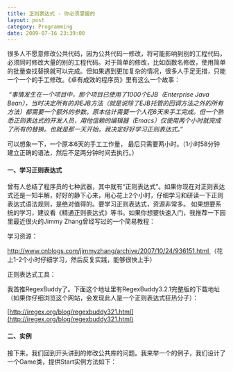 ```yaml
---
title: 正则表达式 - 你必须掌握的
layout: post
category: Programming
date: 2009-07-16 23:39:00
---
```


很多人不愿意修改公共代码，因为公共代码一修改，将可能影响到别的工程代码，必须同时修改大量的别的工程代码。对于简单的修改，比如函数名修改，使用简单的批量查找替换就可以完成。但如果遇到更加复杂的情况，很多人手足无措，只能一个一个的手工修改。《卓有成效的程序员》里有这么一个故事：

&nbsp;&#8220;_事情发生在一个项目中，那个项目已使用了1000个EJB（Enterprise Java Bean），当时决定所有的非EJB方法（就是说除了EJB托管的回调方法之外的所有方法）都需要一个额外的参数。原本估计需要一个人花6天来手工完成。但一个熟悉正则表达式的开发人员，用他信赖的编辑器（Emacs）仅使用两个小时就完成了所有的替换。也就是那一天开始，我决定好好学习正则表达式。_&#8221;

可以想象一下，一个原本6天的手工工作量， 最后只需要两小时。（1小时58分钟建立正确的语法，然后不足两分钟时间去执行。）

#### 一、学习正则表达式

曾有人总结了程序员的七种武器，其中就有&#8220;正则表达式&#8221;。如果你现在对正则表达式还是一知半解，好好的静下心来，用心花上2个小时，仔细学习和研读一下正则表达式语法规则，是绝对值得的。要学习正则表达式，资源非常多。 如果想要系统的学习，建议看《<span class="red14">精通正则表达式</span>》等书。如果你想要快速入门，我推荐一下园里最近很火的Jimmy Zhang曾经写过的一个简易教程：

学习资源：
  
[http://www.cnblogs.com/jimmyzhang/archive/2007/10/24/936151.html ](http://www.cnblogs.com/jimmyzhang/archive/2007/10/24/936151.html)（花上1-2个小时仔细学习，然后反复实践，能够很快上手）

 正则表达式工具：

我首推RegexBuddy了。下面这个地址里有RegexBuddy3.2.1完整版的下载地址（如果你仔细浏览这个网站，会发现此人是一个正则表达式狂热分子）：
  
[http://iregex.org/blog/regexbuddy321.html](http://iregex.org/blog/regexbuddy321.html)

#### 二、实例

接下来，我们回到开头讲到的修改公共库的问题。我来举一个的例子，我们设计了一个Game类，提供Start实例方法如下：

<div class="cnblogs_code"><!--

Code highlighting produced by Actipro CodeHighlighter (freeware)
http://www.CodeHighlighter.com/

--><span style="color: #0000ff;">public</span><span style="color: #000000;">&nbsp;</span><span style="color: #0000ff;">class</span><span style="color: #000000;">&nbsp;Game
{
&nbsp;&nbsp;&nbsp;&nbsp;</span><span style="color: #0000ff;">public</span><span style="color: #000000;">&nbsp;</span><span style="color: #0000ff;">void</span><span style="color: #000000;">&nbsp;Start(</span><span style="color: #0000ff;">int</span><span style="color: #000000;">&nbsp;totalTime,&nbsp;</span><span style="color: #0000ff;">string</span><span style="color: #000000;">&nbsp;gameName)
&nbsp;&nbsp;&nbsp;&nbsp;{
&nbsp;&nbsp;&nbsp;&nbsp;&nbsp;&nbsp;&nbsp;&nbsp;</span><span style="color: #008000;">//</span><span style="color: #008000;">&nbsp;![](http://www.cnblogs.com/Images/dot.gif)</span><span style="color: #008000;">
</span><span style="color: #000000;">&nbsp;&nbsp;&nbsp;&nbsp;}
}</span></div>

&nbsp;

然后，该方法被大量其他代码使用。直到某一天，我们决定将Start方法的两个参数顺序对换，因为gameName作为第一个参数看起来更加顺眼。。。然后，我们观察了一些使用到Game类的代码，发现有非常多的地方使用到了该代码，但几乎的代码都使用了类似如下的方法调用Start方法：

<div class="cnblogs_code"><!--

Code highlighting produced by Actipro CodeHighlighter (freeware)
http://www.CodeHighlighter.com/

--><span style="color: #000000;">Game&nbsp;game&nbsp;</span><span style="color: #000000;">=</span><span style="color: #000000;">&nbsp;</span><span style="color: #0000ff;">new</span><span style="color: #000000;">&nbsp;Game();
game.Start(</span><span style="color: #800080;">1</span><span style="color: #000000;">,&nbsp;</span><span style="color: #800000;">"</span><span style="color: #800000;">NancyTetris</span><span style="color: #800000;">"</span><span style="color: #000000;">);

Game&nbsp;myGame&nbsp;</span><span style="color: #000000;">=</span><span style="color: #000000;">&nbsp;</span><span style="color: #0000ff;">new</span><span style="color: #000000;">&nbsp;Game();
</span><span style="color: #0000ff;">int</span><span style="color: #000000;">&nbsp;totalTime&nbsp;</span><span style="color: #000000;">=</span><span style="color: #000000;">&nbsp;</span><span style="color: #800080;">10</span><span style="color: #000000;">;
</span><span style="color: #0000ff;">string</span><span style="color: #000000;">&nbsp;gameName&nbsp;</span><span style="color: #000000;">=</span><span style="color: #000000;">&nbsp;</span><span style="color: #800000;">"</span><span style="color: #800000;">NancyGLine</span><span style="color: #800000;">"</span><span style="color: #000000;">;
myGame.Start(totalTime,&nbsp;gameName);</span></div>

&nbsp;

当然，实际情况下，调用该方法的代码千奇百怪，对于某些复杂情况，想要通过一个正则表达式达到完美的批量替换确实很难。这里，我就将问题简化一下，只是给大家提供一个思路。我假设所有调用该方法的代码都使用了如上的方法进行调用。（为了简化正则表达式，易理解，我假设调用代码都遵循代码规范，不会去多出一些多余的空格，也不胡乱换行。）

那么，一个怎样的正则表达式能够将上面的一段代码中的Game实例的Start方法的两个参数调换呢？

答案：

搜索：<span style="font-size: 18pt; color: #ffffff;">Game (\w+) = new Game\(\);([\W\w]*?)\1.Start\(([\w\"]+), ([\w\"]+)\);</span>

替换：<span style="font-size: 18pt; color: #ffffff;">Game $1 = new Game();$2..Start($4, $3);</span>

这个例子很常见，也很有用，如果你还不会，请耐心花上2个小时学习，然后解决它！ 

在实际的批量搜索替换过程中，你肯定会遇到各种各样的麻烦，因为你会发现，调用它的代码风格千差万别，比如上面的例子，可能有人将Game实例做为一个参数传递到了另外一个函数（甚至这个函数在另外一个文件里），如：

<div class="cnblogs_code"><!--

Code highlighting produced by Actipro CodeHighlighter (freeware)
http://www.CodeHighlighter.com/

--><span style="color: #0000ff;">public</span><span style="color: #000000;">&nbsp;</span><span style="color: #0000ff;">void</span><span style="color: #000000;">&nbsp;Do()
{
&nbsp;&nbsp;&nbsp;&nbsp;Game&nbsp;game&nbsp;</span><span style="color: #000000;">=</span><span style="color: #000000;">&nbsp;</span><span style="color: #0000ff;">new</span><span style="color: #000000;">&nbsp;Game();
&nbsp;&nbsp;&nbsp;&nbsp;Foo(game);
}

</span><span style="color: #008000;">//</span><span style="color: #008000;">&nbsp;Foo方法可能在另外一个文件里</span><span style="color: #008000;">
</span><span style="color: #0000ff;">public</span><span style="color: #000000;">&nbsp;</span><span style="color: #0000ff;">void</span><span style="color: #000000;">&nbsp;Foo(Game&nbsp;game)
{
&nbsp;&nbsp;&nbsp;&nbsp;game.Start(</span><span style="color: #800080;">1</span><span style="color: #000000;">,&nbsp;</span><span style="color: #800000;">"</span><span style="color: #800000;">NancyTetris</span><span style="color: #800000;">"</span><span style="color: #000000;">);
}</span></div>

&nbsp;

甚至，某些人不符合代码规范的怪异写法也会让你非常头疼。你会发现一个正则表达式已经不能一次性做完所有事情，这时，你也许需要编写一定的脚本进行更加复杂的处理，假如正则表达式这把武器在你的手上运用自如，你是否会感觉一切都变得那么简单呢？如果你有更多实际的正则表达式批量替换的经验，欢迎分享！
